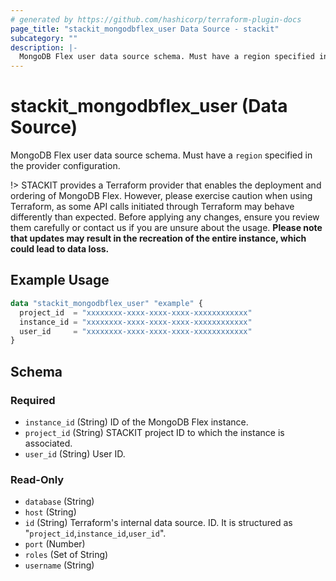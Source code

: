 ```yaml
---
# generated by https://github.com/hashicorp/terraform-plugin-docs
page_title: "stackit_mongodbflex_user Data Source - stackit"
subcategory: ""
description: |-
  MongoDB Flex user data source schema. Must have a region specified in the provider configuration.
---
```


# stackit_mongodbflex_user (Data Source)

MongoDB Flex user data source schema. Must have a `region` specified in the provider configuration.

!> STACKIT provides a Terraform provider that enables the deployment and ordering of MongoDB Flex. However, please exercise caution when using Terraform, as some API calls initiated through Terraform may behave differently than expected. Before applying any changes, ensure you review them carefully or contact us if you are unsure about the usage. **Please note that updates may result in the recreation of the entire instance, which could lead to data loss.**


## Example Usage

```terraform
data "stackit_mongodbflex_user" "example" {
  project_id  = "xxxxxxxx-xxxx-xxxx-xxxx-xxxxxxxxxxxx"
  instance_id = "xxxxxxxx-xxxx-xxxx-xxxx-xxxxxxxxxxxx"
  user_id     = "xxxxxxxx-xxxx-xxxx-xxxx-xxxxxxxxxxxx"
}
```

<!-- schema generated by tfplugindocs -->
## Schema

### Required

- `instance_id` (String) ID of the MongoDB Flex instance.
- `project_id` (String) STACKIT project ID to which the instance is associated.
- `user_id` (String) User ID.

### Read-Only

- `database` (String)
- `host` (String)
- `id` (String) Terraform's internal data source. ID. It is structured as "`project_id`,`instance_id`,`user_id`".
- `port` (Number)
- `roles` (Set of String)
- `username` (String)
